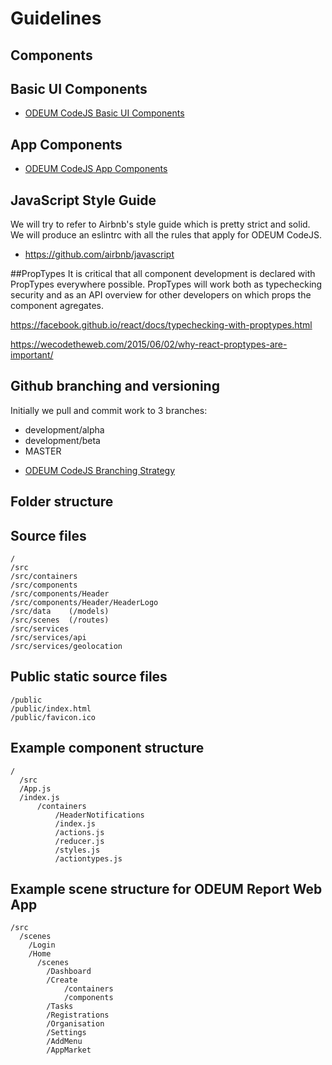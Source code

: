 # Guidelines

## Components

## Basic UI Components
* <a href="./BasicUIComponents.md" target="_blank">ODEUM CodeJS Basic UI Components</a>

## App Components
* <a href="./AppComponents.md" target="_blank">ODEUM CodeJS App Components</a>

## JavaScript Style Guide
We will try to refer to Airbnb's style guide which is pretty strict and solid. We will produce an eslintrc with all the rules that apply for ODEUM CodeJS. 

* https://github.com/airbnb/javascript 

##PropTypes
It is critical that all component development is declared with PropTypes everywhere possible. PropTypes will work both as typechecking security and as an API overview for other developers on which props the component agregates. 

https://facebook.github.io/react/docs/typechecking-with-proptypes.html

https://wecodetheweb.com/2015/06/02/why-react-proptypes-are-important/

## Github branching and versioning
Initially we pull and commit work to 3 branches:

- development/alpha
- development/beta
- MASTER

* <a href="./developer/odeum-codejs-branching-strategy.png" target="_blank">ODEUM CodeJS Branching Strategy</a>

## Folder structure

## Source files 

```
/
/src
/src/containers
/src/components
/src/components/Header
/src/components/Header/HeaderLogo
/src/data    (/models)
/src/scenes  (/routes)
/src/services
/src/services/api
/src/services/geolocation
````

## Public static source files 
```
/public
/public/index.html
/public/favicon.ico
```

## Example component structure 

```
/
  /src
  /App.js
  /index.js
      /containers
          /HeaderNotifications
          /index.js
          /actions.js
          /reducer.js
          /styles.js
          /actiontypes.js
```

## Example scene structure for ODEUM Report Web App

```
/src
  /scenes
    /Login 
    /Home
      /scenes
        /Dashboard
        /Create
            /containers
            /components
        /Tasks
        /Registrations
        /Organisation
        /Settings
        /AddMenu
        /AppMarket          
```